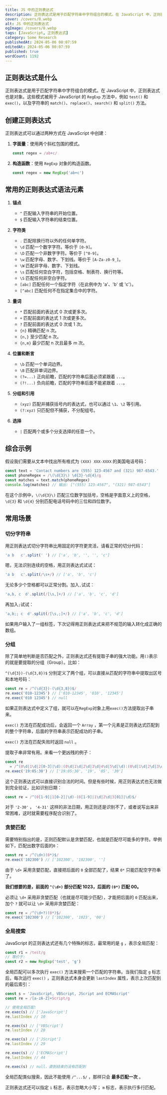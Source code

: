 ```yaml
---
title: JS 中的正则表达式
description: 正则表达式是用于匹配字符串中字符组合的模式。在 JavaScript 中，正则表达式也是对象。这些模式被用于 JavaScript 的 RegExp 方法中，例如 test() 和 exec()，以及字符串的 match()、replace()、search() 和 split() 方法。
cover: /covers/8.webp
alt: JS 中的正则表达式
ogImage: /covers/8.webp
tags: [JavaScript, 正则表达式]
category: Some Research
publishedAt: 2024-05-06 00:07:59
editedAt: 2024-05-06 00:07:59
published: true
wordCount: 1192
---
```


## 正则表达式是什么

正则表达式是用于匹配字符串中字符组合的模式。在 JavaScript 中，正则表达式也是对象。这些模式被用于 JavaScript 的 `RegExp` 方法中，例如 `test()` 和 `exec()`，以及字符串的 `match()`、`replace()`、`search()` 和 `split()` 方法。

## 创建正则表达式

正则表达式可以通过两种方式在 JavaScript 中创建：

1. **字面量**：使用两个斜杠包围的模式。

   ```javascript
   const regex = /ab+c/
   ```

2. **构造函数**：使用 `RegExp` 对象的构造函数。
   ```javascript
   const regex = new RegExp('ab+c')
   ```

## 常用的正则表达式语法元素

1. **锚点**

   - `^` 匹配输入字符串的开始位置。
   - `$` 匹配输入字符串的结束位置。

2. **字符类**

   - `.` 匹配除换行符以外的任何单字符。
   - `\d` 匹配一个数字字符。等价于 `[0-9]`。
   - `\D` 匹配一个非数字字符。等价于 `[^0-9]`。
   - `\w` 匹配字母、数字、下划线。等价于 `[A-Za-z0-9_]`。
   - `\W` 匹配非字母、数字、下划线。
   - `\s` 匹配任何空白字符，包括空格、制表符、换行符等。
   - `\S` 匹配任何非空白字符。
   - `[abc]` 匹配任何一个指定字符（在此例中为 'a'、'b' 或 'c'）。
   - `[^abc]` 匹配任何不在指定集合中的字符。

3. **量词**

   - `*` 匹配前面的表达式 0 次或更多次。
   - `+` 匹配前面的表达式 1 次或更多次。
   - `?` 匹配前面的表达式 0 次或 1 次。
   - `{n}` 精确匹配 n 次。
   - `{n,}` 至少匹配 n 次。
   - `{n,m}` 最少匹配 n 次且最多 m 次。

4. **位置和断言**

   - `\b` 匹配一个单词边界。
   - `\B` 匹配非单词边界。
   - `(?=...)` 正向前瞻，匹配的字符串后面必须紧跟着 `...`。
   - `(?!...)` 负向前瞻，匹配的字符串后面不能紧跟着 `...`。

5. **分组和引用**

   - `(xyz)` 匹配并捕获括号内的表达式，也可以通过 `\1`、`\2` 等引用。
   - `(?:xyz)` 只匹配但不捕获，不分配组号。

6. **选择**
   - `|` 匹配两个或多个分支选择的任意一个。

## 综合示例

假设我们需要从文本中找出所有格式为 `(XXX) XXX-XXXX` 的美国电话号码：

```javascript
const text = 'Contact numbers are (555) 123-4567 and (321) 987-6543.'
const phoneRegex = /\(\d{3}\) \d{3}-\d{4}/g
const matches = text.match(phoneRegex)
console.log(matches) // 输出: ["(555) 123-4567", "(321) 987-6543"]
```

在这个示例中，`\(\d{3}\)` 匹配三位数字加括号，空格是字面意义上的空格，`\d{3}` 和 `\d{4}` 分别匹配电话号码中的三位和四位数字。

## 常用场景

### 切分字符串

用正则表达式切分字符串比用固定的字符更灵活，请看正常的切分代码：

```js
'a b   c'.split(' ') // ['a', 'b', '', '', 'c']
```

嗯，无法识别连续的空格，用正则表达式试试：

```js
'a b   c'.split(/\s+/) // ['a', 'b', 'c']
```

无论多少个空格都可以正常分割。加入`,`试试：

```js
'a,b, c  d'.split(/[\s,]+/) // ['a', 'b', 'c', 'd']
```

再加入`;`试试：

```js
'a,b;; c  d'.split(/[\s,;]+/) // ['a', 'b', 'c', 'd']
```

如果用户输入了一组标签，下次记得用正则表达式来把不规范的输入转化成正确的数组。

### 分组

除了简单地判断是否匹配之外，正则表达式还有提取子串的强大功能。用`()`表示的就是要提取的分组（Group）。比如：

`^(\d{3})-(\d{3,8})$` 分别定义了两个组，可以直接从匹配的字符串中提取出区号和本地号码：

```js
const re = /^(\d{3})-(\d{3,8})$/
re.exec('010-12345') // ['010-12345', '010', '12345']
re.exec('010 12345') // null
```

如果正则表达式中定义了组，就可以在`RegExp`对象上用`exec()`方法提取出子串来。

`exec()` 方法在匹配成功后，会返回一个 `Array` ，第一个元素是正则表达式匹配到的整个字符串，后面的字符串表示匹配成功的子串。

`exec()` 方法在匹配失败时返回 `null` 。

提取子串非常有用。来看一个更凶残的例子：

```js
const re
  = /^(0\d|1\d|2[0-3]|\d):(0\d|1\d|2\d|3\d|4\d|5\d|\d):(0\d|1\d|2\d|3\d|4\d|5\d|\d)$/
re.exec('19:05:30') // ['19:05:30', '19', '05', '30']
```

这个正则表达式可以直接识别合法的时间。但是有些时候，用正则表达式也无法做到完全验证，比如识别日期：

```js
const re = /^(0[1-9]|1[0-2]|\d)-(0[1-9]|1\d|2\d|3[01]|\d)$/
```

对于 `'2-30'` ， `'4-31'` 这样的非法日期，用正则还是识别不了，或者说写出来非常困难，这时就需要程序配合识别了。

### 贪婪匹配

需要特别指出的是，正则匹配默认是贪婪匹配，也就是匹配尽可能多的字符。举例如下，匹配出数字后面的`0`：

```js
const re = /^(\d+)(0*)$/
re.exec('102300') // ['102300', '102300', '']
```

由于 `\d+` 采用贪婪匹配，直接把后面的 `0` 全部匹配了，结果 `0*` 只能匹配空字符串了。

**我们想要的是，前面的 `^(\d+)` 部分匹配 1023，后面的 `(0*)` 匹配 00。**

必须让 `\d+` 采用非贪婪匹配（也就是尽可能少匹配），才能把后面的 `0` 匹配出来，加个 `?` 就可以让 `\d+` 采用非贪婪匹配：

```js
const re = /^(\d+?)(0*)$/
re.exec('102300') // ['102300', '1023', '00']
```

### 全局搜索

JavaScript 的正则表达式还有几个特殊的标志，最常用的是 `g` ，表示全局匹配：

```js
const r1 = /test/g
// 等价于:
const r2 = new RegExp('test', 'g')
```

全局匹配可以多次执行 `exec()` 方法来搜索一个匹配的字符串。当我们指定 `g` 标志后，每次运行 `exec()` ，正则表达式本身会更新 `lastIndex` 属性，表示上次匹配到的最后索引：

```js
const s = 'JavaScript, VBScript, JScript and ECMAScript'
const re = /[a-zA-Z]+Script/g

// 使用全局匹配:
re.exec(s) // ['JavaScript']
re.lastIndex // 10

re.exec(s) // ['VBScript']
re.lastIndex // 20

re.exec(s) // ['JScript']
re.lastIndex // 29

re.exec(s) // ['ECMAScript']
re.lastIndex // 44

re.exec(s) // null，直到结束仍没有匹配到
```

全局匹配类似搜索，因此不能使用 `/^...$/` ，那样只会 **最多匹配一次** 。

正则表达式还可以指定 `i` 标志，表示忽略大小写； `m` 标志，表示执行多行匹配。

